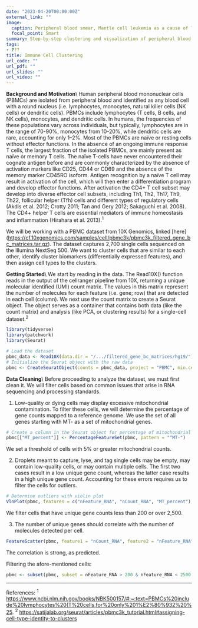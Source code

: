 ```yaml
---
date: "2023-04-20T00:00:00Z"
external_link: ""
image:
  caption: Peripheral blood smear, Mantle cell leukemia as a cause of leukostasis (Smith et. al)
  focal_point: Smart
summary: Step-by-step clustering and visualization of peripheral blood mononuclear cells (PBMC).
tags:
- ???
title: Immune Cell Clustering
url_code: ""
url_pdf: ""
url_slides: ""
url_video: ""
---
```

**Background and Motivation**\\
Human peripheral blood mononuclear cells (PBMCs) are isolated from peripheral blood and identified as any blood cell with a round nucleus (i.e. lymphocytes, monocytes, natural killer cells (NK cells) or dendritic cells). PBMCs include lymphocytes (T cells, B cells, and NK cells), monocytes, and dendritic cells. In humans, the frequencies of these populations vary across individuals, but typically, lymphocytes are in the range of 70-90%, monocytes from 10-20%, while dendritic cells are rare, accounting for only 1–2%. Most of the PBMCs are naïve or resting cells without effector functions. In the absence of an ongoing immune response T cells, the largest fraction of the isolated PBMCs, are mainly present as naïve or memory T cells. The naïve T-cells have never encountered their cognate antigen before and are commonly characterized by the absence of activation markers like CD25, CD44 or CD69 and the absence of the memory marker CD45RO isoform. Antigen recognition by a naïve T cell may result in activation of the cell, which will then enter a differentiation program and develop effector functions. After activation the CD4+ T cell subset may develop into diverse effector cell subsets, including Th1, Th2, Th17, Th9, Th22, follicular helper (Tfh) cells and different types of regulatory cells (Akdis et al. 2012; Crotty 2011; Tan and Gery 2012; Sakaguchi et al. 2008). The CD4+ helper T cells are essential mediators of immune homeostasis and inflammation (Hirahara et al. 2013).<sup>1</sup>

We will be working with a PBMC dataset from 10X Genomics, linked [here] (https://cf.10xgenomics.com/samples/cell/pbmc3k/pbmc3k_filtered_gene_bc_matrices.tar.gz). The dataset captures 2,700 single cells sequenced on the Illumina NextSeq 500. We want to cluster cells that are similar to each other, identify cluster biomarkers (differentially expressed features), and then assign cell types to the clusters.

**Getting Started**\\
We start by reading in the data. The Read10X() function reads in the output of the cellranger pipeline from 10X, returning a unique molecular identified (UMI) count matrix. The values in this matrix represent the number of molecules for each feature (i.e. gene; row) that are detected in each cell (column). We next use the count matrix to create a Seurat object. The object serves as a container that contains both data (like the count matrix) and analysis (like PCA, or clustering results) for a single-cell dataset.<sup>2</sup>

```R
library(tidyverse)
library(patchwork)
library(Seurat)

# Load the dataset
pbmc_data <- Read10X(data.dir = "/.../filtered_gene_bc_matrices/hg19/")
# Initialize the Seurat object with the raw data
pbmc <- CreateSeuratObject(counts = pbmc_data, project = "PBMC", min.cells = 1, min.features = 100)
```

**Data Cleaning**\\
Before proceeding to analyze the dataset, we must first clean it. We will filter cells based on common issues that arise in RNA sequencing and processing standards.

1. Low-quality or dying cells may display excessive mitochondrial contamination. To filter these cells, we will determine the percentage of gene counts mapped to a reference genome. We use the set of all genes starting with MT- as a set of mitochondrial genes.

```R
# Create a column in the Seurat object for percentage of mitochondrial genes mapped
pbmc[["MT_percent"]] <- PercentageFeatureSet(pbmc, pattern = "^MT-")
```

We set a threshold of cells with 5% or greater mitochondrial counts.

2. Droplets meant to capture, lyse, and tag single cells may be empty, may contain low-quality cells, or may contain multiple cells. The first two cases result in a low unique gene count, whereas the latter case results in a high unique gene count. Accounting for these errors requires us to filter the cells for outliers.

```R
# Determine outliers with violin plot
VlnPlot(pbmc, features = c("nFeature_RNA", "nCount_RNA", "MT_percent"), ncol = 3)
```

We filter cells that have unique gene counts less than 200 or over 2,500.

3. The number of unique genes should correlate with the number of molecules detected per cell.

```R
FeatureScatter(pbmc, feature1 = "nCount_RNA", feature2 = "nFeature_RNA")
```

The correlation is strong, as predicted.

Filtering the afore-mentioned cells:
```R
pbmc <- subset(pbmc, subset = nFeature_RNA > 200 & nFeature_RNA < 2500 & MT_percent < 5)
```







_____
References:
<sup>1</sup> https://www.ncbi.nlm.nih.gov/books/NBK500157/#:~:text=PBMCs%20include%20lymphocytes%20(T%20cells,for%20only%201%E2%80%932%20%25.
<sup>2</sup> https://satijalab.org/seurat/articles/pbmc3k_tutorial.html#assigning-cell-type-identity-to-clusters

